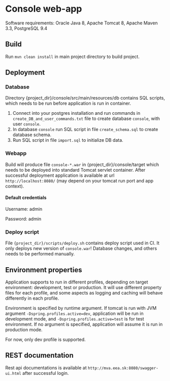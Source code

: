 # Console web-app

Software requirements: Oracle Java 8, Apache Tomcat 8, Apache Maven 3.3, PostgreSQL 9.4

## Build
Run `mvn clean install` in main project directory to build project.

## Deployment

### Database
Directory {project_dir}/console/src/main/resources/db contains SQL scripts, which needs to be run before application is run in container.
1. Connect into your postgres installation and run commands in `create_DB_and_user_commands.txt` file to create database `console`, with user `console`.
2. In database `console` run SQL script in file `create_schema.sql` to create database schema.
3. Run SQL script in file `import.sql` to initialize DB data.


### Webapp
Build will produce file `console-*.war` in {project_dir}/console/target which needs to be deployed into standard Tomcat servlet container.
After successful deployment application is available at url `http://localhost:8080/` (may depend on your tomcat run port and app context).

#### Default credentials
Username: admin

Password: admin


### Deploy script
File `{project_dir}/scripts/deploy.sh` contains deploy script used in CI. It only deploys new version of `console.war`! Database changes, and others needs to be performed manually.

## Environment properties
Application supports to run in different profiles, depending on target environment: development, test or production. It will use different property files for each profile, and some aspects as logging and caching will behave differently in each profile.

Environment is specified by runtime argument. If tomcat is run with JVM argument `-Dspring.profiles.active=dev`, application will be run in development mode,  and `-Dspring.profiles.active=test` is for test environment. If no argument is specified, application will assume it is run in production mode.

For now, only dev profile is supported.

## REST documentation
Rest api documentations is available at `http://mva.eea.sk:8080/swagger-ui.html` after successful login.
